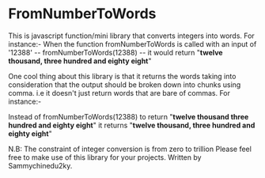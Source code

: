 # FromNumberToWords
This is javascript function/mini library that converts integers into words. For instance:-
When the function fromNumberToWords is called with an input of  '12388' -- fromNumberToWords(12388) -- it would return "**twelve thousand, three hundred and eighty eight**"


One cool thing about this library is that it returns the words taking into consideration that the output should be broken down into chunks using comma. i.e it doesn't just return words that are bare of commas. For instance:- 

Instead of fromNumberToWords(12388) to return "**twelve thousand three hundred and eighty eight**" it returns 
"**twelve thousand, three hundred and eighty eight**"

N.B: The constraint of integer conversion is from zero to trillion
Please feel free to make use of this library for your projects.
Written by Sammychinedu2ky.
<!--stackedit_data:
eyJoaXN0b3J5IjpbNTg5MzI3MjgyLDYwMTUzNDE5NCwxMTQwMT
Y4MTM0XX0=
-->